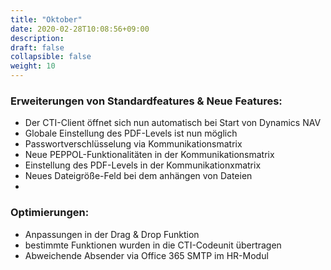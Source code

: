 ```yaml
---
title: "Oktober"
date: 2020-02-28T10:08:56+09:00
description: 
draft: false
collapsible: false
weight: 10
---
```

### Erweiterungen von Standardfeatures & Neue Features:
- Der CTI-Client öffnet sich nun automatisch bei Start von Dynamics NAV
- Globale Einstellung des PDF-Levels ist nun möglich
- Passwortverschlüsselung via Kommunikationsmatrix
- Neue PEPPOL-Funktionalitäten in der Kommunikationsmatrix
- Einstellung des PDF-Levels in der Kommunikationxmatrix
- Neues Dateigröße-Feld bei dem anhängen von Dateien
- 


### Optimierungen:
- Anpassungen in der Drag & Drop Funktion
- bestimmte Funktionen wurden in die CTI-Codeunit übertragen
- Abweichende Absender via Office 365 SMTP im HR-Modul
